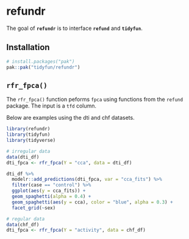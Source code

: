 
<!-- README.md is generated from README.Rmd. Please edit that file -->

# refundr

<!-- badges: start -->

<!-- badges: end -->

The goal of **`refundr`** is to interface **`refund`** and
**`tidyfun`**.

## Installation

``` r
# install.packages("pak")
pak::pak("tidyfun/refundr")
```

## `rfr_fpca()`

The `rfr_fpca()` function peforms `fpca` using functions from the
`refund` package. The input is a `tfd` column.

Below are examples using the dti and chf datasets.

``` r
library(refundr)
library(tidyfun)
library(tidyverse)

# irregular data
data(dti_df)
dti_fpca <- rfr_fpca(Y = "cca", data = dti_df)

dti_df %>%
  modelr::add_predictions(dti_fpca, var = "cca_fits") %>%
  filter(case == "control") %>%
  ggplot(aes(y = cca_fits)) +
  geom_spaghetti(alpha = 0.4) +
  geom_spaghetti(aes(y = cca), color = "blue", alpha = 0.3) +
  facet_grid(~sex)

# regular data
data(chf_df)
dti_fpca <- rfr_fpca(Y = "activity", data = chf_df)
```
